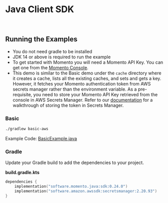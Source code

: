# Java Client SDK

<br>

## Running the Examples

- You do not need gradle to be installed
- JDK 14 or above is required to run the example
- To get started with Momento you will need a Momento API Key. You can get one from the 
  [Momento Console](https://console.gomomento.com).
- This demo is similar to the Basic demo under the ```cache``` directory where it creates a cache, lists
all the existing caches, and sets and gets a key. However, it fetches your Momento authentication token
from AWS secrets manager rather than the environment variable. As a pre-requisite, you need to store your
Momento API Key retrieved from the console in AWS Secrets Manager. Refer to our [documentation](https://docs.momentohq.com/develop/integrations/aws-secrets-manager) 
for a walkthrough of storing the token in Secrets Manager.

### Basic
```bash
./gradlew basic-aws
```
Example Code: [BasicExample.java](cache-with-aws/src/main/java/momento/client/example/BasicExample.java)

### Gradle

Update your Gradle build to add the dependencies to your project.

**build.gradle.kts**

```kotlin
dependencies {
    implementation("software.momento.java:sdk:0.24.0")
    implementation("software.amazon.awssdk:secretsmanager:2.20.93")
}
```
